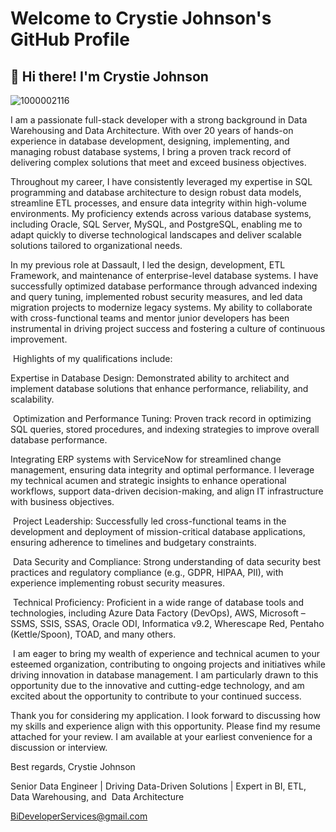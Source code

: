 
# Welcome to Crystie Johnson's GitHub Profile

## 👋 Hi there! I'm Crystie Johnson 

![1000002116](https://github.com/user-attachments/assets/1928d91c-04a6-4df7-ae57-9be69df00479)

I am a passionate full-stack developer with a strong background in Data Warehousing and Data Architecture. With over 20 years of hands-on experience in database development, designing, implementing, and managing robust database systems, I bring a proven track record of delivering complex solutions that meet and exceed business objectives. 

Throughout my career, I have consistently leveraged my expertise in SQL programming and database architecture to design robust data models, streamline ETL processes, and ensure data integrity within high-volume environments. My proficiency extends across various database systems, including Oracle, SQL Server, MySQL, and PostgreSQL, enabling me to adapt quickly to diverse technological landscapes and deliver scalable solutions tailored to organizational needs.

In my previous role at Dassault, I led the design, development, ETL Framework, and maintenance of enterprise-level database systems. I have successfully optimized database performance through advanced indexing and query tuning, implemented robust security measures, and led data migration projects to modernize legacy systems. My ability to collaborate with cross-functional teams and mentor junior developers has been instrumental in driving project success and fostering a culture of continuous improvement.

 Highlights of my qualifications include: 

Expertise in Database Design: Demonstrated ability to architect and implement database solutions that enhance performance, reliability, and scalability.

 Optimization and Performance Tuning: Proven track record in optimizing SQL queries, stored procedures, and indexing strategies to improve overall database performance.

Integrating ERP systems with ServiceNow for streamlined change management, ensuring data integrity and optimal performance. I leverage my technical acumen and strategic insights to enhance operational workflows, support data-driven decision-making, and align IT infrastructure with business objectives.

 Project Leadership: Successfully led cross-functional teams in the development and deployment of mission-critical database applications, ensuring adherence to timelines and budgetary constraints.

 Data Security and Compliance: Strong understanding of data security best practices and regulatory compliance (e.g., GDPR, HIPAA, PII), with experience implementing robust security measures.

 Technical Proficiency: Proficient in a wide range of database tools and technologies, including Azure Data Factory (DevOps), AWS, Microsoft – SSMS, SSIS, SSAS, Oracle ODI, Informatica v9.2, Wherescape Red, Pentaho (Kettle/Spoon), TOAD, and many others.

 I am eager to bring my wealth of experience and technical acumen to your esteemed organization, contributing to ongoing projects and initiatives while driving innovation in database management. I am particularly drawn to this opportunity due to the innovative and cutting-edge technology, and am excited about the opportunity to contribute to your continued success.

Thank you for considering my application. I look forward to discussing how my skills and experience align with this opportunity. Please find my resume attached for your review. I am available at your earliest convenience for a discussion or interview.


Best regards,
Crystie Johnson

Senior Data Engineer | Driving Data-Driven Solutions | Expert in BI, ETL, Data Warehousing, and  Data Architecture

BiDeveloperServices@gmail.com 


